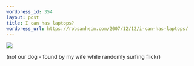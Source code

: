 ```yaml
--- 
wordpress_id: 354
layout: post
title: I can has laptops?
wordpress_url: https://robsanheim.com/2007/12/12/i-can-has-laptops/
---
```

<a href="https://www.flickr.com/photos/wrumsby/2098806069/"><img src="https://farm3.static.flickr.com/2185/2098806069_016f14399d.jpg?v=0" /></a>

(not our dog - found by my wife while randomly surfing flickr)
